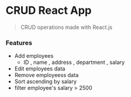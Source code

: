 # CRUD React App
> CRUD operations made with React.js

### Features
- Add employees
   - ID , name , address , department , salary
- Edit employees data
- Remove employeess data
- Sort ascending by salary
- filter employee's salary > 2500
